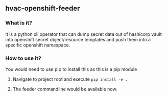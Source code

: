## hvac-openshift-feeder

### What is it?
It is a python cli operator that can dump secret data out of hashicorp vault into openshift secret object/resource templates and push them into a specific openshift namespace.

### How to use it?
You would need to use pip to install this as this is a pip module
1)  Navigate to project root and execute `pip install -e .`

2) The feeder commandline would be available now.


